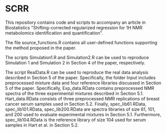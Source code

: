 # SCRR
This repository contains code and scripts to accompany an article in Biostatistics "Shifting-corrected regularized regression for 1H NMR metabolomics identification and quantification". 

The file source_functions.R contains all user-defined functions supporting the method proposed in the paper.

The scripts Simulation1.R and Simulation2.R can be used to reproduce Simulation 1 and Simulation 2 in Section 4 of the paper, respectively.

The script RealData.R can be used to reproduce the real data analysis described in Section 5 of the paper. Specifically, the folder Input includes preprocessed mixture data and four reference libraries discussed in Section 5 of the paper. Specifically, Exp_data.RData contains preprocessed NMR spectra of the three experimental mixtures described in Section 5.1. Hart_data.RData consists of three preprocessed NMR replications of breast cancer serum samples used in Section 5.2. Finally, spec_lib61.RData, spec_lib101.RData, spec_lib200.RData are spectra libraries of size 61, 101, and 200 used to evaluate experimental mixtures in Section 5.1. Furthermore, spec_lib104.RData is the reference library of size 104 used for serum samples in Hart et al. in Section 5.2.




